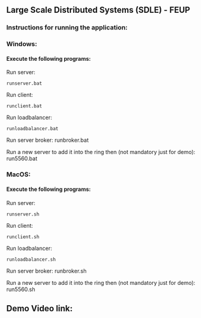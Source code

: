 ## Large Scale Distributed Systems (SDLE) - FEUP

### Instructions for running the application:

### Windows:

#### Execute the following programs:
Run server:

    runserver.bat

Run client:

    runclient.bat

Run loadbalancer:

    runloadbalancer.bat

Run server broker:
    runbroker.bat

Run a new server to add it into the ring then (not mandatory just for demo):
    run5560.bat
### MacOS:

#### Execute the following programs:
Run server:

    runserver.sh

Run client:

    runclient.sh

Run loadbalancer:

    runloadbalancer.sh

Run server broker:
    runbroker.sh

Run a new server to add it into the ring then (not mandatory just for demo):
    run5560.sh

## Demo Video link:
